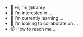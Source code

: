 - 👋 Hi, I’m @tranry
- 👀 I’m interested in ...
- 🌱 I’m currently learning ...
- 💞️ I’m looking to collaborate on ...
- 📫 How to reach me ...

<!---
tranry/tranry is a ✨ special ✨ repository because its `README.md` (this file) appears on your GitHub profile.
You can click the Preview link to take a look at your changes.
--->
